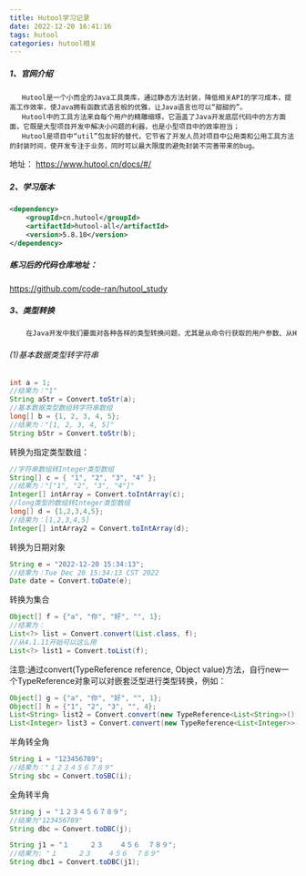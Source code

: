 ```yaml
---
title: Hutool学习记录
date: 2022-12-20 16:41:16
tags: hutool
categories: hutool相关
---
```


##### 1、官网介绍

```
   Hutool是一个小而全的Java工具类库，通过静态方法封装，降低相关API的学习成本，提高工作效率，使Java拥有函数式语言般的优雅，让Java语言也可以“甜甜的”。
   Hutool中的工具方法来自每个用户的精雕细琢，它涵盖了Java开发底层代码中的方方面面，它既是大型项目开发中解决小问题的利器，也是小型项目中的效率担当；
   Hutool是项目中“util”包友好的替代，它节省了开发人员对项目中公用类和公用工具方法的封装时间，使开发专注于业务，同时可以最大限度的避免封装不完善带来的bug。
```

地址： https://www.hutool.cn/docs/#/

##### 2、学习版本

```xml
<dependency>
    <groupId>cn.hutool</groupId>
    <artifactId>hutool-all</artifactId>
    <version>5.8.10</version>
</dependency>
```

##### 练习后的代码仓库地址：

https://github.com/code-ran/hutool_study

##### 3、类型转换

```xml
    在Java开发中我们要面对各种各样的类型转换问题，尤其是从命令行获取的用户参数、从HttpRequest获取的Parameter等等，这些参数类型多种多样，我们怎么去转换他们呢？常用的办法是先整成String，然后调用XXX.parseXXX方法，还要承受转换失败的风险，不得不加一层try catch，这个小小的过程混迹在业务代码中会显得非常难看和臃肿。hutool到的Convert类里面封装了针对Java常见类型的转换，用于简化类型转换。Convert类中大部分方法为toXXX，参数为Object，可以实现将任意可能的类型转换为指定类型。同时支持第二个参数defaultValue用于在转换失败时返回一个默认值。
```

###### (1)基本数据类型转字符串

```java
int a = 1;
//结果为："1"
String aStr = Convert.toStr(a);
//基本数据类型数组转字符串数组
long[] b = {1, 2, 3, 4, 5};
//结果为："[1, 2, 3, 4, 5]"
String bStr = Convert.toStr(b);
```

转换为指定类型数组：

```java
//字符串数组转Integer类型数组
String[] c = { "1", "2", "3", "4" };
//结果为："["1", "2", "3", "4"]"
Integer[] intArray = Convert.toIntArray(c);
//long类型的数组转Integer类型数组
long[] d = {1,2,3,4,5};
//结果为：[1,2,3,4,5]
Integer[] intArray2 = Convert.toIntArray(d);
```

转换为日期对象

```java
String e = "2022-12-20 15:34:13";
//结果为：Tue Dec 20 15:34:13 CST 2022
Date date = Convert.toDate(e);
```

转换为集合

```java
Object[] f = {"a", "你", "好", "", 1};
//结果为：
List<?> list = Convert.convert(List.class, f);
//从4.1.11开始可以这么用
List<?> list1 = Convert.toList(f);
```

注意:通过convert(TypeReference<T> reference, Object value)方法，自行new一个TypeReference对象可以对嵌套泛型进行类型转换，例如：

```java
Object[] g = {"a", "你", "好", "", 1};
Object[] h = {"1", "2", "3", "", 4};
List<String> list2 = Convert.convert(new TypeReference<List<String>>() {},g);
List<Integer> list3 = Convert.convert(new TypeReference<List<Integer>>() {},h);
```

半角转全角

```java
String i = "123456789";
//结果为："１２３４５６７８９"
String sbc = Convert.toSBC(i);
```

全角转半角

```java
String j = "１２３４５６７８９";
//结果为"123456789"
String dbc = Convert.toDBC(j);

String j1 = "１     ２３    ４５６  ７８９";
//结果为: "１     ２３    ４５６  ７８９"
String dbc1 = Convert.toDBC(j1);
```
